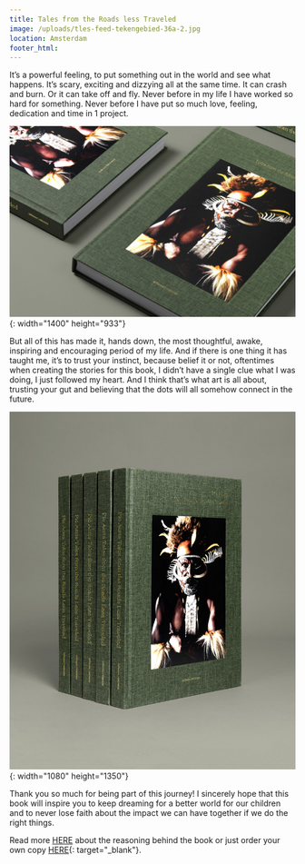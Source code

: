 ```yaml
---
title: Tales from the Roads less Traveled
image: /uploads/tles-feed-tekengebied-36a-2.jpg
location: Amsterdam
footer_html:
---
```


It’s a powerful feeling, to put something out in the world and see what happens. It’s scary, exciting and dizzying all at the same time. It can crash and burn. Or it can take off and fly. Never before in my life I have worked so hard for something. Never before I have put so much love, feeling, dedication and time in 1 project.&nbsp;

![](/uploads/tles-feed-tekengebied-36.jpg){: width="1400" height="933"}

But all of this has made it, hands down, the most thoughtful, awake, inspiring and encouraging period of my life. And if there is one thing it has taught me, it’s to trust your instinct, because belief it or not, oftentimes when creating the stories for this book, I didn’t have a single clue what I was doing, I just followed my heart. And I think that’s what art is all about, trusting your gut and believing that the dots will all somehow connect in the future.

![](/uploads/tles-feed-tekengebied-38.jpg){: width="1080" height="1350"}

Thank you so much for being part of this journey\! I sincerely hope that this book will inspire you to keep dreaming for a better world for our children and to never lose faith about the impact we can have together if we do the right things.&nbsp;

Read more&nbsp;[HERE](https://www.mendo.nl/journal/stories/photographer-pie-aerts-on-capturing-beauty/) about the reasoning behind the book or just order your own copy [HERE](https://www.mendo.nl/product/tales-from-the-roads-less-traveled/){: target="_blank"}.&nbsp;